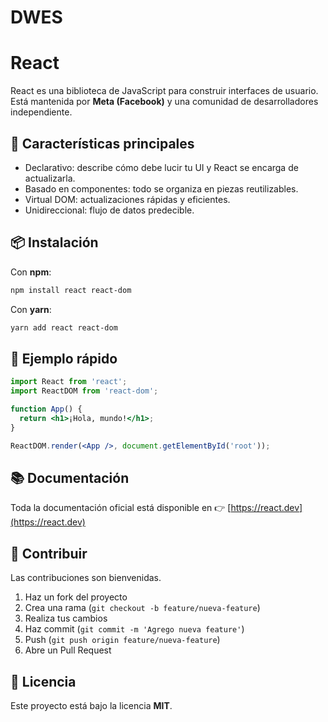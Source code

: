 # DWES
# React

React es una biblioteca de JavaScript para construir interfaces de usuario.  
Está mantenida por **Meta (Facebook)** y una comunidad de desarrolladores independiente.

## 🚀 Características principales
- Declarativo: describe cómo debe lucir tu UI y React se encarga de actualizarla.
- Basado en componentes: todo se organiza en piezas reutilizables.
- Virtual DOM: actualizaciones rápidas y eficientes.
- Unidireccional: flujo de datos predecible.

## 📦 Instalación

Con **npm**:
```bash
npm install react react-dom
```

Con **yarn**:
```bash
yarn add react react-dom
```

## 📝 Ejemplo rápido

```jsx
import React from 'react';
import ReactDOM from 'react-dom';

function App() {
  return <h1>¡Hola, mundo!</h1>;
}

ReactDOM.render(<App />, document.getElementById('root'));
```

## 📚 Documentación

Toda la documentación oficial está disponible en 👉 [https://react.dev](https://react.dev)

## 🤝 Contribuir

Las contribuciones son bienvenidas.  
1. Haz un fork del proyecto  
2. Crea una rama (`git checkout -b feature/nueva-feature`)  
3. Realiza tus cambios  
4. Haz commit (`git commit -m 'Agrego nueva feature'`)  
5. Push (`git push origin feature/nueva-feature`)  
6. Abre un Pull Request  

## 📄 Licencia
Este proyecto está bajo la licencia **MIT**.  

